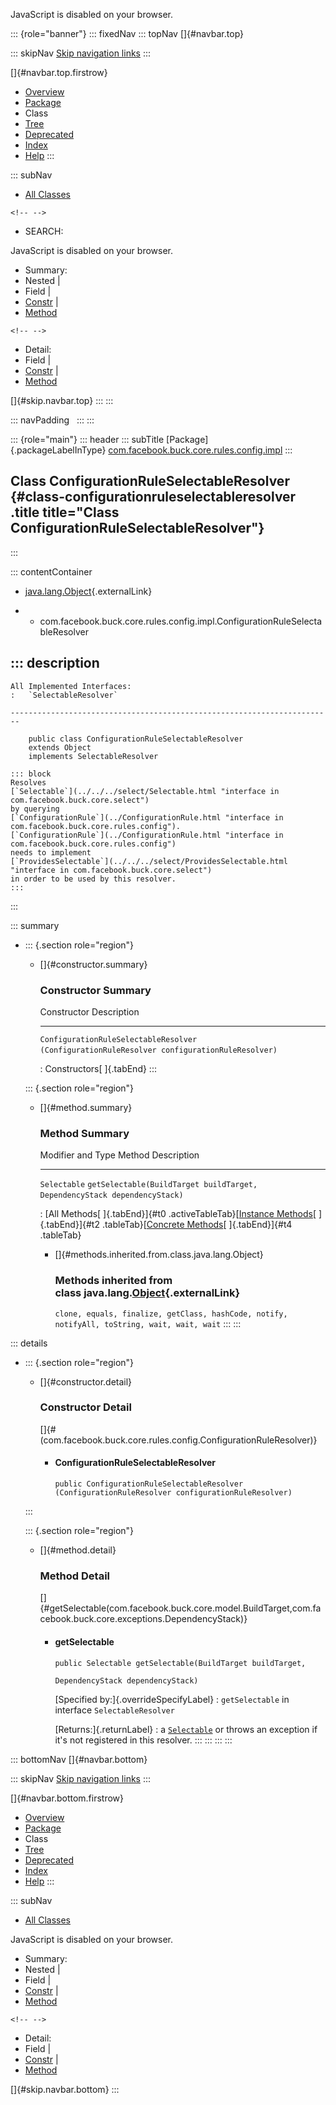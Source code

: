 <div>

JavaScript is disabled on your browser.

</div>

::: {role="banner"}
::: fixedNav
::: topNav
[]{#navbar.top}

::: skipNav
[Skip navigation links](#skip.navbar.top "Skip navigation links")
:::

[]{#navbar.top.firstrow}

-   [Overview](../../../../../../../index.html)
-   [Package](package-summary.html)
-   Class
-   [Tree](package-tree.html)
-   [Deprecated](../../../../../../../deprecated-list.html)
-   [Index](../../../../../../../index-all.html)
-   [Help](../../../../../../../help-doc.html)
:::

::: subNav
-   [All Classes](../../../../../../../allclasses.html)

```{=html}
<!-- -->
```
-   SEARCH:

<div>

<div>

JavaScript is disabled on your browser.

</div>

</div>

<div>

-   Summary: 
-   Nested \| 
-   Field \| 
-   [Constr](#constructor.summary) \| 
-   [Method](#method.summary)

```{=html}
<!-- -->
```
-   Detail: 
-   Field \| 
-   [Constr](#constructor.detail) \| 
-   [Method](#method.detail)

</div>

[]{#skip.navbar.top}
:::
:::

::: navPadding
 
:::
:::

::: {role="main"}
::: header
::: subTitle
[Package]{.packageLabelInType} [com.facebook.buck.core.rules.config.impl](package-summary.html)
:::

## Class ConfigurationRuleSelectableResolver {#class-configurationruleselectableresolver .title title="Class ConfigurationRuleSelectableResolver"}
:::

::: contentContainer
-   [java.lang.Object](http://docs.oracle.com/javase/7/docs/api/java/lang/Object.html?is-external=true "class or interface in java.lang"){.externalLink}

-   -   com.facebook.buck.core.rules.config.impl.ConfigurationRuleSelectableResolver

::: description
-   

    All Implemented Interfaces:
    :   `SelectableResolver`

    ------------------------------------------------------------------------

        public class ConfigurationRuleSelectableResolver
        extends Object
        implements SelectableResolver

    ::: block
    Resolves
    [`Selectable`](../../../select/Selectable.html "interface in com.facebook.buck.core.select")
    by querying
    [`ConfigurationRule`](../ConfigurationRule.html "interface in com.facebook.buck.core.rules.config").
    [`ConfigurationRule`](../ConfigurationRule.html "interface in com.facebook.buck.core.rules.config")
    needs to implement
    [`ProvidesSelectable`](../../../select/ProvidesSelectable.html "interface in com.facebook.buck.core.select")
    in order to be used by this resolver.
    :::
:::

::: summary
-   ::: {.section role="region"}
    -   []{#constructor.summary}

        ### Constructor Summary

          Constructor                                                                                  Description
          -------------------------------------------------------------------------------------------- -------------
          `ConfigurationRuleSelectableResolver​(ConfigurationRuleResolver configurationRuleResolver)`    

          : Constructors[ ]{.tabEnd}
    :::

    ::: {.section role="region"}
    -   []{#method.summary}

        ### Method Summary

          Modifier and Type   Method                                                                                   Description
          ------------------- ---------------------------------------------------------------------------------------- -------------
          `Selectable`        `getSelectable​(BuildTarget buildTarget,              DependencyStack dependencyStack)`    

          : [All Methods[ ]{.tabEnd}]{#t0 .activeTableTab}[[Instance
          Methods](javascript:show(2);)[ ]{.tabEnd}]{#t2
          .tableTab}[[Concrete
          Methods](javascript:show(8);)[ ]{.tabEnd}]{#t4 .tableTab}

        -   []{#methods.inherited.from.class.java.lang.Object}

            ### Methods inherited from class java.lang.[Object](http://docs.oracle.com/javase/7/docs/api/java/lang/Object.html?is-external=true "class or interface in java.lang"){.externalLink}

            `clone, equals, finalize, getClass, hashCode, notify, notifyAll, toString, wait, wait, wait`
    :::
:::

::: details
-   ::: {.section role="region"}
    -   []{#constructor.detail}

        ### Constructor Detail

        []{#<init>(com.facebook.buck.core.rules.config.ConfigurationRuleResolver)}

        -   #### ConfigurationRuleSelectableResolver

                public ConfigurationRuleSelectableResolver​(ConfigurationRuleResolver configurationRuleResolver)
    :::

    ::: {.section role="region"}
    -   []{#method.detail}

        ### Method Detail

        []{#getSelectable(com.facebook.buck.core.model.BuildTarget,com.facebook.buck.core.exceptions.DependencyStack)}

        -   #### getSelectable

            ``` methodSignature
            public Selectable getSelectable​(BuildTarget buildTarget,
                                            DependencyStack dependencyStack)
            ```

            [Specified by:]{.overrideSpecifyLabel}
            :   `getSelectable` in interface `SelectableResolver`

            [Returns:]{.returnLabel}
            :   a
                [`Selectable`](../../../select/Selectable.html "interface in com.facebook.buck.core.select")
                or throws an exception if it\'s not registered in this
                resolver.
    :::
:::
:::
:::

::: bottomNav
[]{#navbar.bottom}

::: skipNav
[Skip navigation links](#skip.navbar.bottom "Skip navigation links")
:::

[]{#navbar.bottom.firstrow}

-   [Overview](../../../../../../../index.html)
-   [Package](package-summary.html)
-   Class
-   [Tree](package-tree.html)
-   [Deprecated](../../../../../../../deprecated-list.html)
-   [Index](../../../../../../../index-all.html)
-   [Help](../../../../../../../help-doc.html)
:::

::: subNav
-   [All Classes](../../../../../../../allclasses.html)

<div>

<div>

JavaScript is disabled on your browser.

</div>

</div>

<div>

-   Summary: 
-   Nested \| 
-   Field \| 
-   [Constr](#constructor.summary) \| 
-   [Method](#method.summary)

```{=html}
<!-- -->
```
-   Detail: 
-   Field \| 
-   [Constr](#constructor.detail) \| 
-   [Method](#method.detail)

</div>

[]{#skip.navbar.bottom}
:::
